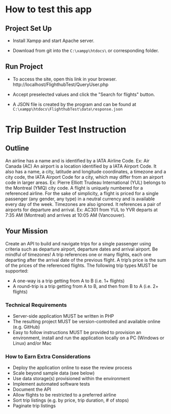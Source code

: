 # How to test this app

## Project Set Up

- Install Xampp and start Apache server.

- Download from git into the `C:\xampp\htdocs\` or corresponding folder.

## Run Project

- To access the site, open this link in your browser. http://localhost/FlighthubTest/QueryUser.php 

- Accept preselected values and click the "Search for flights" button. 

- A JSON file is created by the program and can be found at `C:\xampp\htdocs\FlighthubTest\data\response.json`


# Trip Builder Test Instruction

## Outline 
An airline has a name and is identified by a IATA Airline Code.
Ex: Air Canada (AC)
An airport is a location identified by a IATA Airport Code. It also has a name, a city, latitude and
longitude coordinates, a timezone and a city code, the IATA Airport Code for a city, which may
differ from an airport code in larger areas.
Ex: Pierre Elliott Trudeau International (YUL) belongs to the Montreal (YMQ) city code.
A flight is uniquely numbered for a referenced airline. For the sake of simplicity, a flight is priced
for a single passenger (any gender, any type) in a neutral currency and is available every day of
the week. Timezones are also ignored. It references a pair of airports for departure and arrival.
Ex: AC301 from YUL to YVR departs at 7:35 AM (Montreal) and arrives at 10:05 AM (Vancouver).

## Your Mission

Create an API to build and navigate trips for a single passenger using criteria such as
departure airport, departure dates and arrival airport. Be mindful of timezones!
A trip references one or many flights, each one departing after the arrival date of the previous
flight. A trip’s price is the sum of the prices of the referenced flights.
The following trip types MUST be supported:
- A one-way is a trip getting from A to B (i.e. 1+ flights)
- A round-trip is a trip getting from A to B, and then from B to A (i.e. 2+ flights)


### Technical Requirements

- Server-side application MUST be written in PHP
- The resulting project MUST be version-controlled and available online (e.g. GitHub)
- Easy to follow instructions MUST be provided to provision an environment, install and run the application locally on a PC (Windows or Linux) and/or Mac

### How to Earn Extra Considerations

- Deploy the application online to ease the review process
- Scale beyond sample data (see below)
- Use data storage(s) provisioned within the environment
- Implement automated software tests
- Document the API
- Allow flights to be restricted to a preferred airline
- Sort trip listings (e.g. by price, trip duration, # of stops)
- Paginate trip listings

